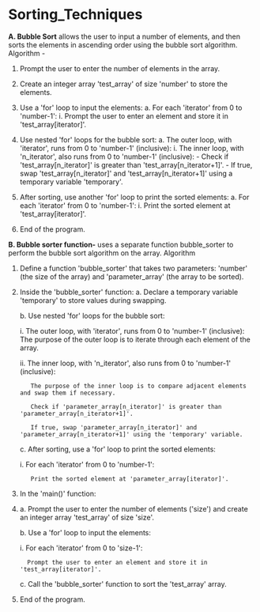 # Sorting_Techniques
**A. Bubble Sort**  allows the user to input a number of elements, and then sorts the elements in ascending order using the bubble sort algorithm. 
Algorithm -

1. Prompt the user to enter the number of elements in the array.

2. Create an integer array 'test_array' of size 'number' to store the elements.

3. Use a 'for' loop to input the elements:
   a. For each 'iterator' from 0 to 'number-1':
      i. Prompt the user to enter an element and store it in 'test_array[iterator]'.

4. Use nested 'for' loops for the bubble sort:
   a. The outer loop, with 'iterator', runs from 0 to 'number-1' (inclusive):
      i. The inner loop, with 'n_iterator', also runs from 0 to 'number-1' (inclusive):
         - Check if 'test_array[n_iterator]' is greater than 'test_array[n_iterator+1]'.
         - If true, swap 'test_array[n_iterator]' and 'test_array[n_iterator+1]' using a temporary variable 'temporary'.

5. After sorting, use another 'for' loop to print the sorted elements:
   a. For each 'iterator' from 0 to 'number-1':
      i. Print the sorted element at 'test_array[iterator]'.

6. End of the program.

**B. Bubble sorter function-**  uses a separate function bubble_sorter to perform the bubble sort algorithm on the array.
Algorithm 

1. Define a function 'bubble_sorter' that takes two parameters: 'number' (the size of the array) and 'parameter_array' (the array to be sorted).

2. Inside the 'bubble_sorter' function:
   a. Declare a temporary variable 'temporary' to store values during swapping.
   
   b. Use nested 'for' loops for the bubble sort:
   
      i. The outer loop, with 'iterator', runs from 0 to 'number-1' (inclusive):
   The purpose of the outer loop is to iterate through each element of the array.
   
      ii. The inner loop, with 'n_iterator', also runs from 0 to 'number-1' (inclusive):
   
          The purpose of the inner loop is to compare adjacent elements and swap them if necessary.
   
          Check if 'parameter_array[n_iterator]' is greater than 'parameter_array[n_iterator+1]'.
   
          If true, swap 'parameter_array[n_iterator]' and 'parameter_array[n_iterator+1]' using the 'temporary' variable.
   
   c. After sorting, use a 'for' loop to print the sorted elements:
   
      i. For each 'iterator' from 0 to 'number-1':
   
          Print the sorted element at 'parameter_array[iterator]'.
   

4. In the 'main()' function:
5. 
   a. Prompt the user to enter the number of elements ('size') and create an integer array 'test_array' of size 'size'.
   
   b. Use a 'for' loop to input the elements:
   
      i. For each 'iterator' from 0 to 'size-1':
   
         Prompt the user to enter an element and store it in 'test_array[iterator]'.
   
   c. Call the 'bubble_sorter' function to sort the 'test_array' array.
   


7. End of the program.





